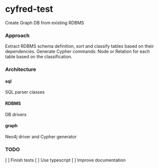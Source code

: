 # cyfred-test

Create Graph DB from existing RDBMS

### Approach

Extract RDBMS schema definition, sort and classify tables based on their dependencies.
Generate Cypher commands: Node or Relation for each table based on the classification.

### Architecture

#### sql
SQL parser classes

#### RDBMS
DB drivers

#### graph
Neo4j driver and Cypher generator

### TODO

 [ ] Finish tests
 [ ] Use typescript
 [ ] Improve documentation

